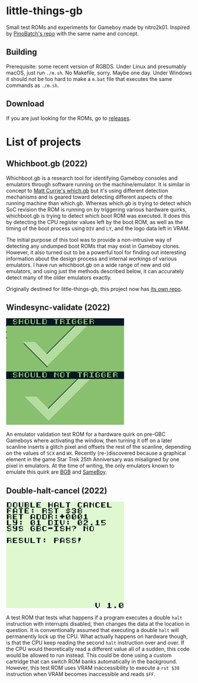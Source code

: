 # little-things-gb
Small test ROMs and experiments for Gameboy made by nitro2k01. Inspired by [PinoBatch's repo](https://github.com/pinobatch/little-things-gb) with the same name and concept. 

## Building
Prerequisite: some recent version of RGBDS. Under Linux and presumably macOS, just run `./m.sh`. No Makefile, sorry. Maybe one day. Under Windows it should not be too hard to make a `m.bat` file that executes the same commands as `./m.sh`.

## Download
If you are just looking for the ROMs, go to [releases](https://github.com/nitro2k01/little-things-gb/releases/).

# List of projects

## Whichboot.gb (2022)

Whichboot.gb is a research tool for identifying Gameboy consoles and emulators through software running on the machine/emulator. It is similar in concept to [Matt Currie's which.gb](https://github.com/mattcurrie/which.gb) but it's using different detection mechanisms and is geared toward detecting different aspects of the running machine than which.gb. Whereas which.gb is trying to detect which SoC revision the ROM is running on by triggering various hardware quirks, whichboot.gb is trying to detect which boot ROM was executed. It does this by detecting the CPU register values left by the boot ROM, as well as the timing of the boot process using `DIV` and `LY`, and the logo data left in VRAM. 

The initial purpose of this tool was to provide a non-intrusive way of detecting any undumped boot ROMs that may exist in Gameboy clones. However, it also turned out to be a powerful tool for finding out interesting information about the design process and internal workings of various emulators. I have run whichboot.gb on a wide range of new and old emulators, and using just the methods described below, it can accurately detect many of the older emulators exactly.

Originally destined for little-things-gb, this project now has [its own repo](https://github.com/nitro2k01/whichboot.gb).

## Windesync-validate (2022)

![Windesync-validate running in BGB screenshot](windesync-validate/images/screenshot.png)

An emulator validation test ROM for a hardware quirk on pre-GBC Gameboys where activating the window, then turning it off on a later scanline inserts a glitch pixel and offsets the rest of the scanline, depending on the values of `SCX` and `WX`. Recently (re-)discovered because a graphical element in the game Star Trek 25th Anniversary was misaligned by one pixel in emulators. At the time of writing, the only emulators known to emulate this quirk are [BGB](https://bgb.bircd.org/) and [SameBoy](https://sameboy.github.io/).

## Double-halt-cancel (2022)

![Double-halt-cancel running in BGB screenshot](double-halt-cancel/images/bgb-dmg.png)

A test ROM that tests what happens if a program executes a double `halt` instruction with interrupts disabled, then changes the data at the location in question. It is conventionally assumed that executing a double `halt` will permanently lock up the CPU. What actually happens on hardware though, is that the CPU keep reading the second `halt` instruction over and over. If the CPU would theoretically read a different value all of a sudden, this code would be allowed to run instead. This could be done using a custom cartridge that can switch ROM banks automatically in the background. However, this test ROM uses VRAM inaccessibility to execute a `rst $38` instruction when VRAM becomes inaccessible and reads `$FF`.